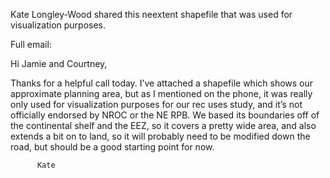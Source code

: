 Kate Longley-Wood shared this neextent shapefile that was used for visualization purposes.

Full email:

Hi Jamie and Courtney,
 
Thanks for a helpful call today.  I’ve attached a shapefile which shows our approximate planning area, but as I mentioned on the phone, it was really only used for visualization purposes for our rec uses study, and it’s not officially endorsed by NROC or the NE RPB.  We based its boundaries off of the continental shelf and the EEZ, so it covers a pretty wide area, and also extends a bit on to land, so it will probably need to be modified down the road, but should be a good starting point for now. 
 
          Kate
 
